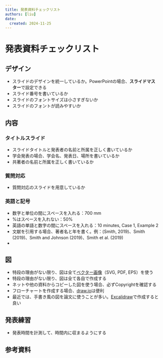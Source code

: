```yaml
---
title: 発表資料チェックリスト
authors: [liu]
date:
  created: 2024-11-25
---
```


# 発表資料チェックリスト

## デザイン
- スライドのデザインを統一しているか。PowerPointの場合、**スライドマスター**で設定できる
- スライド番号を書いているか
- スライドのフォントサイズは小さすぎないか
- スライドのフォントが読みやすいか

## 内容

### タイトルスライド

- スライドタイトルと発表者の名前と所属を正しく書いているか
- 学会発表の場合、学会名、発表日、場所を書いているか
- 共著者の名前と所属を正しく書いているか

### 

### 質問対応
- 質問対応のスライドを用意しているか


### 英語と記号

- 数字と単位の間にスペースを入れる：700 mm
- %はスペースを入れない：50%
- 英語の単語と数字の間にスペースを入れる：10 minutes, Case 1, Example 2
- 文献を引用する場合、著者名と年を書く。例：(Smith, 2019)、Smith (2019)、Smith and Johnson (2019)、Smith et al. (2019)
- 


## 図

- 特段の理由がない限り、図は全て[ベクター画像](https://ja.wikipedia.org/wiki/%E3%83%99%E3%82%AF%E3%82%BF%E3%83%BC%E7%94%BB%E5%83%8F)（SVG, PDF, EPS）を使う
- 特段の理由がない限り、図は全て各自で作成する
- ネットや他の資料からコピーした図を使う場合、必ずCopyrightを確認する
- フローチャートを作成する場合、[draw.io](https://www.drawio.com/)は便利
- 最近では、手書き風の図を論文に使うことが多い。[Excalidraw](https://excalidraw.com/)で作成すると良い

## 発表練習

- 発表時間を計測して、時間内に収まるようにする

## 参考資料

<!-- - https://www.tohoku-gakuin.ac.jp/colatelier/wp-content/uploads/2019/02/e73fbbd1ac962a1e2b4edbe066984ec2.pdf
-  -->